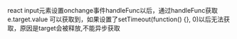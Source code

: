 react 
input元素设置onchange事件handleFunc以后，通过handleFunc获取e.target.value 可以获取到，如果设置了setTimeout(function() {}, 0)以后无法获取，原因是target会被释放,不能异步获取
